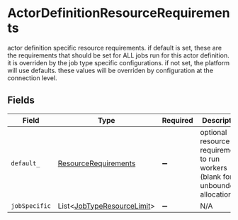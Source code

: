 # ActorDefinitionResourceRequirements

actor definition specific resource requirements. if default is set, these are the requirements that should be set for ALL jobs run for this actor definition. it is overriden by the job type specific configurations. if not set, the platform will use defaults. these values will be overriden by configuration at the connection level.


## Fields

| Field                                                                           | Type                                                                            | Required                                                                        | Description                                                                     |
| ------------------------------------------------------------------------------- | ------------------------------------------------------------------------------- | ------------------------------------------------------------------------------- | ------------------------------------------------------------------------------- |
| `default_`                                                                      | [ResourceRequirements](../../models/shared/ResourceRequirements.md)             | :heavy_minus_sign:                                                              | optional resource requirements to run workers (blank for unbounded allocations) |
| `jobSpecific`                                                                   | List<[JobTypeResourceLimit](../../models/shared/JobTypeResourceLimit.md)>       | :heavy_minus_sign:                                                              | N/A                                                                             |